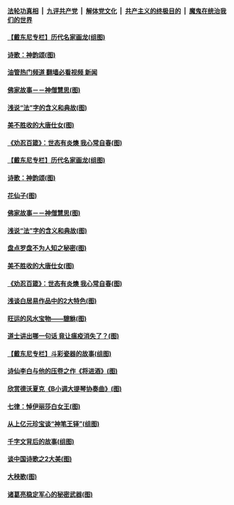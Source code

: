 ####  [法轮功真相](../../../../basic/blob/master/README.md?t=09211531) &nbsp;|&nbsp; [九评共产党](../../../../9ping.md/blob/master/README.md?t=09211531) &nbsp;|&nbsp; [解体党文化](../../../../jtdwh.md/blob/master/README.md?t=09211531)  &nbsp;|&nbsp; [共产主义的终极目的](../../../../gczydzjmd.md/blob/master/README.md?t=09211531) &nbsp;|&nbsp; [魔鬼在统治我们的世界](../../../../mgztzwmdsj.md/blob/master/README.md?t=09211531) 

#### [【戴东尼专栏】历代名家画龙(组图)](../pages/p7/1011260.md?t=09211531) 

#### [诗歌：神韵颂(图)](../pages/p7/1017074.md?t=09211531) 

#### [油管热门频道 翻墙必看视频 新闻](http://45.76.130.85:81/youtube.html?09211531)

#### [佛家故事－－神僧慧思(图)](../pages/p7/1016988.md?t=09211531) 

#### [浅说“法”字的含义和典故(图)](../pages/p7/1016452.md?t=09211531) 

#### [美不胜收的大唐仕女(图)](../pages/p7/1015592.md?t=09211531) 

#### [《劝忍百箴》：世态有炎燠 我心常自春(图)](../pages/p7/1016920.md?t=09211531) 

#### [【戴东尼专栏】历代名家画龙(组图)](../pages/p7/1011260.md?t=09211531) 

#### [诗歌：神韵颂(图)](../pages/p7/1017074.md?t=09211531) 

#### [花仙子(图)](../pages/p7/1015678.md?t=09211531) 

#### [佛家故事－－神僧慧思(图)](../pages/p7/1016988.md?t=09211531) 

#### [浅说“法”字的含义和典故(图)](../pages/p7/1016452.md?t=09211531) 

#### [盘点罗盘不为人知之秘密(图)](../pages/p7/1016624.md?t=09211531) 

#### [美不胜收的大唐仕女(图)](../pages/p7/1015592.md?t=09211531) 

#### [《劝忍百箴》：世态有炎燠 我心常自春(图)](../pages/p7/1016920.md?t=09211531) 

#### [浅谈白居易作品中的2大特色(图)](../pages/p7/1016567.md?t=09211531) 

#### [旺运的风水宝物——貔貅(图)](../pages/p7/1016617.md?t=09211531) 

#### [道士讲出哪一句话 竟让瘟疫消失了？(图)](../pages/p7/1016989.md?t=09211531) 

#### [【戴东尼专栏】斗彩瓷器的故事(组图)](../pages/p7/1012026.md?t=09211531) 

#### [诗仙李白与他的压卷之作《将进酒》(图)](../pages/p7/1016892.md?t=09211531) 

#### [欣赏德沃夏克《B小调大提琴协奏曲》(图)](../pages/p7/1016197.md?t=09211531) 

#### [七律：悼伊丽莎白女王(图)](../pages/p7/1016882.md?t=09211531) 

#### [从上亿元珍宝谈“神笔王铎”(组图)](../pages/p7/1016868.md?t=09211531) 

#### [千字文背后的故事(组图)](../pages/p7/1016899.md?t=09211531) 

#### [谈中国诗歌之2大美(图)](../pages/p7/1016739.md?t=09211531) 

#### [大秧歌(图)](../pages/p7/1015591.md?t=09211531) 

#### [诸葛亮稳定军心的秘密武器(图)](../pages/p7/1016450.md?t=09211531) 

<img src='http://gfw-breaker.win/goodnews/indexes/p7.md' width='0px' height='0px'/>
